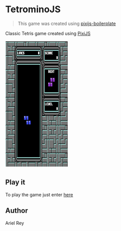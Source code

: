 # TetrominoJS

> This game was created using [pixijs-boilerplate](https://github.com/arielfr/pixijs-boilerplate)

Classic Tetris game created using [PixiJS](https://pixijs.io/)

<img src="/docs/screen.png?raw=true" width="198" height="400" />

## Play it

To play the game just enter [here](https://arielfr.github.io/tetrominojs/)

## Author

Ariel Rey
